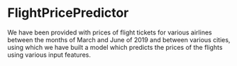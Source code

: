 # FlightPricePredictor
We have been provided with prices of flight tickets for various airlines between the months of March and June of 2019 and between various cities, using which we have built a model which predicts the prices of the flights using various input features.
